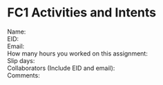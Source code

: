 # FC1 Activities and Intents

Name:  
EID:  
Email:  
How many hours you worked on this assignment:  
Slip days:  
Collaborators (Include EID and email):  
Comments:  
